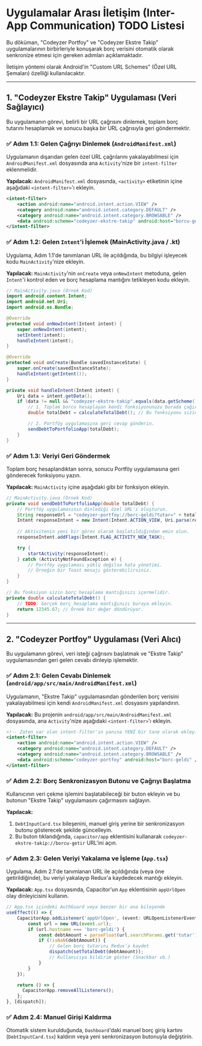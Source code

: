 # Uygulamalar Arası İletişim (Inter-App Communication) TODO Listesi

Bu döküman, "Codeyzer Portfoy" ve "Codeyzer Ekstre Takip" uygulamalarının birbirleriyle konuşarak borç verisini otomatik olarak senkronize etmesi için gereken adımları açıklamaktadır.

İletişim yöntemi olarak Android'in "Custom URL Schemes" (Özel URL Şemaları) özelliği kullanılacaktır.

---

## 1. "Codeyzer Ekstre Takip" Uygulaması (Veri Sağlayıcı)

Bu uygulamanın görevi, belirli bir URL çağrısını dinlemek, toplam borç tutarını hesaplamak ve sonucu başka bir URL çağrısıyla geri göndermektir.

### ✅ Adım 1.1: Gelen Çağrıyı Dinlemek (`AndroidManifest.xml`)

Uygulamanın dışarıdan gelen özel URL çağrılarını yakalayabilmesi için `AndroidManifest.xml` dosyasında ana `Activity`'nize bir `intent-filter` eklenmelidir.

**Yapılacak:** `AndroidManifest.xml` dosyasında, `<activity>` etiketinin içine aşağıdaki `<intent-filter>`'ı ekleyin.

```xml
<intent-filter>
    <action android:name="android.intent.action.VIEW" />
    <category android:name="android.intent.category.DEFAULT" />
    <category android:name="android.intent.category.BROWSABLE" />
    <data android:scheme="codeyzer-ekstre-takip" android:host="borcu-getir" />
</intent-filter>
```

### ✅ Adım 1.2: Gelen `Intent`'i İşlemek (MainActivity.java / .kt)

Uygulama, Adım 1.1'de tanımlanan URL ile açıldığında, bu bilgiyi işleyecek kodu `MainActivity`'nize ekleyin.

**Yapılacak:** `MainActivity`'nin `onCreate` veya `onNewIntent` metoduna, gelen `Intent`'i kontrol eden ve borç hesaplama mantığını tetikleyen kodu ekleyin.

```java
// MainActivity.java (Örnek Kod)
import android.content.Intent;
import android.net.Uri;
import android.os.Bundle;

@Override
protected void onNewIntent(Intent intent) {
    super.onNewIntent(intent);
    setIntent(intent);
    handleIntent(intent);
}

@Override
protected void onCreate(Bundle savedInstanceState) {
    super.onCreate(savedInstanceState);
    handleIntent(getIntent());
}

private void handleIntent(Intent intent) {
    Uri data = intent.getData();
    if (data != null && "codeyzer-ekstre-takip".equals(data.getScheme()) && "borcu-getir".equals(data.getHost())) {
        // 1. Toplam borcu hesaplayan kendi fonksiyonunuzu burada çağırın.
        double totalDebt = calculateTotalDebt(); // Bu fonksiyonu sizin yazmanız gerekiyor.

        // 2. Portföy uygulamasına geri cevap gönderin.
        sendDebtToPortfolioApp(totalDebt);
    }
}
```

### ✅ Adım 1.3: Veriyi Geri Göndermek

Toplam borç hesaplandıktan sonra, sonucu Portföy uygulamasına geri gönderecek fonksiyonu yazın.

**Yapılacak:** `MainActivity` içine aşağıdaki gibi bir fonksiyon ekleyin.

```java
// MainActivity.java (Örnek Kod)
private void sendDebtToPortfolioApp(double totalDebt) {
    // Portföy uygulamasının dinlediği özel URL'i oluşturun.
    String responseUrl = "codeyzer-portfoy://borc-geldi?tutar=" + totalDebt;
    Intent responseIntent = new Intent(Intent.ACTION_VIEW, Uri.parse(responseUrl));
    
    // Aktivitenin yeni bir görev olarak başlatıldığından emin olun.
    responseIntent.addFlags(Intent.FLAG_ACTIVITY_NEW_TASK);

    try {
        startActivity(responseIntent);
    } catch (ActivityNotFoundException e) {
        // Portföy uygulaması yüklü değilse hata yönetimi.
        // Örneğin bir Toast mesajı gösterebilirsiniz.
    }
}

// Bu fonksiyon sizin borç hesaplama mantığınızı içermelidir.
private double calculateTotalDebt() {
    // TODO: Gerçek borç hesaplama mantığınızı buraya ekleyin.
    return 12345.67; // Örnek bir değer döndürüyor.
}
```

---

## 2. "Codeyzer Portfoy" Uygulaması (Veri Alıcı)

Bu uygulamanın görevi, veri isteği çağrısını başlatmak ve "Ekstre Takip" uygulamasından geri gelen cevabı dinleyip işlemektir.

### ✅ Adım 2.1: Gelen Cevabı Dinlemek (`android/app/src/main/AndroidManifest.xml`)

Uygulamanın, "Ekstre Takip" uygulamasından gönderilen borç verisini yakalayabilmesi için kendi `AndroidManifest.xml` dosyasını yapılandırın.

**Yapılacak:** Bu projenin `android/app/src/main/AndroidManifest.xml` dosyasında, ana `Activity`'nize aşağıdaki `<intent-filter>`'ı ekleyin.

```xml
<!-- Zaten var olan intent-filter'ın yanına YENİ bir tane olarak ekleyin -->
<intent-filter>
    <action android:name="android.intent.action.VIEW" />
    <category android:name="android.intent.category.DEFAULT" />
    <category android:name="android.intent.category.BROWSABLE" />
    <data android:scheme="codeyzer-portfoy" android:host="borc-geldi" />
</intent-filter>
```

### ✅ Adım 2.2: Borç Senkronizasyon Butonu ve Çağrıyı Başlatma

Kullanıcının veri çekme işlemini başlatabileceği bir buton ekleyin ve bu butonun "Ekstre Takip" uygulamasını çağırmasını sağlayın.

**Yapılacak:**
1.  `DebtInputCard.tsx` bileşenini, manuel giriş yerine bir senkronizasyon butonu gösterecek şekilde güncelleyin.
2.  Bu buton tıklandığında, `capacitor/app` eklentisini kullanarak `codeyzer-ekstre-takip://borcu-getir` URL'ini açın.

### ✅ Adım 2.3: Gelen Veriyi Yakalama ve İşleme (`App.tsx`)

Uygulama, Adım 2.1'de tanımlanan URL ile açıldığında (veya öne getirildiğinde), bu veriyi yakalayıp Redux'a kaydedecek mantığı ekleyin.

**Yapılacak:** `App.tsx` dosyasında, Capacitor'un `App` eklentisinin `appUrlOpen` olay dinleyicisini kullanın.

```typescript
// App.tsx içindeki AuthGuard veya benzer bir ana bileşende
useEffect(() => {
    CapacitorApp.addListener('appUrlOpen', (event: URLOpenListenerEvent) => {
        const url = new URL(event.url);
        if (url.hostname === 'borc-geldi') {
            const debtAmount = parseFloat(url.searchParams.get('tutar') || '0');
            if (!isNaN(debtAmount)) {
                // Gelen borç tutarını Redux'a kaydet
                dispatch(setTotalDebt(debtAmount));
                // Kullanıcıya bildirim göster (Snackbar vb.)
            }
        }
    });

    return () => {
      CapacitorApp.removeAllListeners();
    };
}, [dispatch]);
```

### ✅ Adım 2.4: Manuel Girişi Kaldırma

Otomatik sistem kurulduğunda, `Dashboard`'daki manuel borç giriş kartını (`DebtInputCard.tsx`) kaldırın veya yeni senkronizasyon butonuyla değiştirin.
